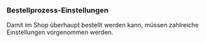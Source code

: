 ### Bestellprozess-Einstellungen


Damit im Shop überhaupt bestellt werden kann, müssen zahlreiche Einstellungen vorgenommen werden.
